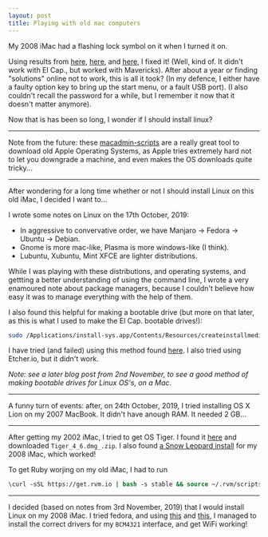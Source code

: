 ```yaml
---
layout: post
title: Playing with old mac computers
---
```


My 2008 iMac had a flashing lock symbol on it when I turned it on.

Using results from [here](reddit.com/r/osx/comments/a7dn34/best_osx_for_mackbook_mid_2009_8gb_ran_2_tb/ee4ak4v), [here](reddit.com/r/osx/comments/8dk8im/os_x_el_capitan_app/), and [here](osxdaily.com/2015/09/30/create-os-x-el-capitan-boot-install-drive/), I fixed it!  (Well, kind of.  It didn't work with El Cap., but worked with Mavericks).  After about a year or finding "solutions" online not to work, this is all it took? (In my defence, I either have a faulty option key to bring up the start menu, or a fault USB port).  (I also couldn't recall the password for a while, but I remember it now that it doesn't matter anymore).

Now that is has been so long, I wonder if I should install linux?

---

Note from the future: these [macadmin-scripts](https://github.com/munki/macadmin-scripts) are a really great tool to download old Apple Operating Systems, as Apple tries extremely hard not to let you downgrade a machine, and even makes the OS downloads quite tricky...

---

After wondering for a long time whether or not I should install Linux on this old iMac, I decided I want to...

I wrote some notes on Linux on the 17th October, 2019:
  - In aggressive to convervative order, we have Manjaro &rarr; Fedora &rarr; Ubuntu &rarr; Debian.
  - Gnome is more mac-like, Plasma is more windows-like (I think).
  - Lubuntu, Xubuntu, Mint XFCE are lighter distributions.

While I was playing with these distributions, and operating systems, and gettting a better understanding of using the command line, I wrote a very enamoured note about package managers, because I couldn't believe how easy it was to manage everything with the help of them.

I also found this helpful for making a bootable drive (but more on that later, as this is what I used to make the El Cap. bootable drives!):
```bash
sudo /Applications/install-sys.app/Contents/Resources/createinstallmedia --volume /Volumes/disk-vol --applicationpath /Ammplications/install-sys.app --nointeration
```

I have tried (and failed) using this method found [here](lewan.com/2012/02/10/making-a-bootable-usb-stick-on-an-apple-mac-os-x-from-an-iso).  I also tried using Etcher.io, but it didn't work.

*Note: see a later blog post from 2nd November, to see a good method of making bootable drives for Linux OS's, on a Mac.*

---

A funny turn of events: after, on 24th October, 2019, I tried installing OS X Lion on my 2007 MacBook.  It didn't have anough RAM.  It needed 2 GB...

---

After getting my 2002 iMac, I tried to get OS Tiger.  I found it [here](macintoshgarden.org/apps/mac-osx-mac-os-10-ppc) and downloaded `Tiger_4_6.dmg_.zip`.  I also found [a Snow Leopard install](archive.org/details/SnowLeopardInstall) for my 2008 iMac, which worked!

To get Ruby worjing on my old iMac, I had to run
```tcsh
\curl -sSL https://get.rvm.io | bash -s stable && source ~/.rvm/scripts && rvm install 2.2.3 --disable-binary && brew install icu4c cmake pkg-config
```

---

I decided (based on notes from 3rd November, 2019) that I would install Linux on my 2008 iMac.  I tried fedora, and using [this](cyberciti.biz/faq/fedora-linux-install-broadcom-wl-sta-wireless-driver-for-bcm43228) and [this](forums.fedoraforum.org/showthread.php?281874-Activation-of-network-connection-failed), I managed to install the correct drivers for my `BCM4321` interface, and get WiFi working!

